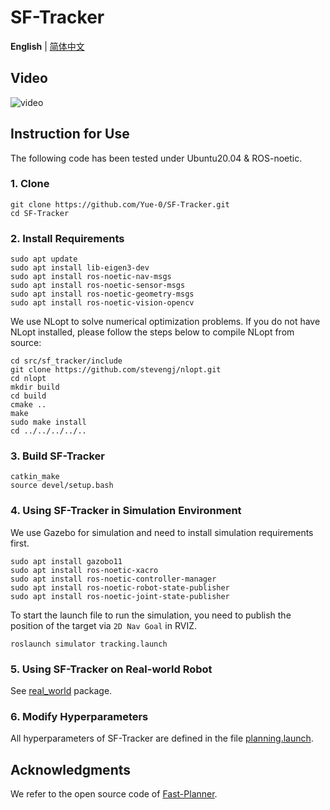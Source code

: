 # SF-Tracker

__English__ | [简体中文](README_cn.md)

<!-- ## Paper

Coming soon. -->

## Video

![video](https://github.com/Yue-0/SF-Tracker/assets/98451547/478b51a2-debc-4079-9fda-35872534d592)

## Instruction for Use

The following code has been tested under Ubuntu20.04 & ROS-noetic.

### 1. Clone

```shell
git clone https://github.com/Yue-0/SF-Tracker.git
cd SF-Tracker
```

### 2. Install Requirements

```shell
sudo apt update
sudo apt install lib-eigen3-dev
sudo apt install ros-noetic-nav-msgs
sudo apt install ros-noetic-sensor-msgs
sudo apt install ros-noetic-geometry-msgs
sudo apt install ros-noetic-vision-opencv
```

We use NLopt to solve numerical optimization problems. If you do not have NLopt installed, please follow the steps below to compile NLopt from source:

```shell
cd src/sf_tracker/include
git clone https://github.com/stevengj/nlopt.git
cd nlopt
mkdir build
cd build
cmake ..
make
sudo make install
cd ../../../../..
```

### 3. Build SF-Tracker

```shell
catkin_make
source devel/setup.bash
```

### 4. Using SF-Tracker in Simulation Environment

We use Gazebo for simulation and need to install simulation requirements first.

```shell
sudo apt install gazobo11
sudo apt install ros-noetic-xacro
sudo apt install ros-noetic-controller-manager
sudo apt install ros-noetic-robot-state-publisher
sudo apt install ros-noetic-joint-state-publisher
```

To start the launch file to run the simulation, you need to publish the position of the target via `2D Nav Goal` in RVIZ.

```shell
roslaunch simulator tracking.launch
```

### 5. Using SF-Tracker on Real-world Robot

See [real_world](src/real_world/README.md) package.

### 6. Modify Hyperparameters

All hyperparameters of SF-Tracker are defined in the file [planning.launch](src/sf_tracker/launch/planning.launch).

## Acknowledgments

We refer to the open source code of [Fast-Planner](https://github.com/HKUST-Aerial-Robotics/Fast-Planner).
